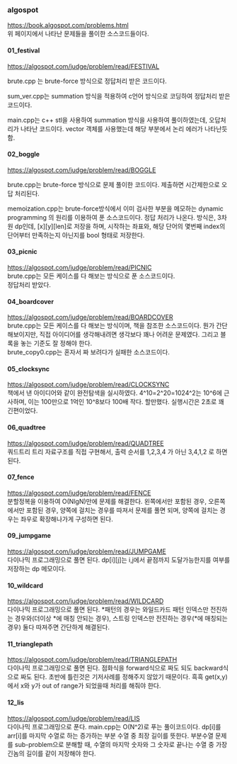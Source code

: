 ### algospot
https://book.algospot.com/problems.html    
위 페이지에서 나타난 문제들을 풀이한 소스코드들이다.

#### 01_festival

https://algospot.com/judge/problem/read/FESTIVAL

brute.cpp 는 brute-force 방식으로 정답처리 받은 코드이다.

sum_ver.cpp는 summation 방식을 적용하여 c언어 방식으로 코딩하여 정답처리 받은 코드이다.

main.cpp는 c++ stl을 사용하여 summation 방식을 사용하여 풀이하였는데, 오답처리가 나타난 코드이다. vector 객체를 사용했는데 해당 부분에서 논리 에러가 나타난듯 함.

#### 02_boggle

https://algospot.com/judge/problem/read/BOGGLE

brute.cpp는 brute-force 방식으로 문제 풀이한 코드이다. 제출하면 시간제한으로 오답 처리된다.    

memoization.cpp는 brute-force방식에서 이미 검사한 부분을 메모하는 dynamic programming 의 원리를 이용하여 푼 소스코드이다. 정답 처리가 나온다. 방식은, 3차원 dp인데, \[x\]\[y\]\[len\]로 저장을 하며, 시작하는 좌표와, 해당 단어의 몇번째 index의 단어부터 만족하는지 아닌지를 bool 형태로 저장한다.

#### 03_picnic
https://algospot.com/judge/problem/read/PICNIC    
brute.cpp는 모든 케이스를 다 해보는 방식으로 푼 소스코드이다.    
정답처리 받았다.

#### 04_boardcover
https://algospot.com/judge/problem/read/BOARDCOVER    
brute.cpp는 모든 케이스를 다 해보는 방식이며, 책을 참조한 소스코드이다. 뭔가 간단해보이지만, 직접 아이디어를 생각해내려면 생각보다 꽤나 어려운 문제였다. 그리고 블록을 놓는 기준도 잘 정해야 한다.    
brute_copy0.cpp는 혼자서 짜 보려다가 실패한 소스코드이다.

#### 05_clocksync
https://algospot.com/judge/problem/read/CLOCKSYNC    
책에서 낸 아이디어와 같이 완전탐색을 실시하였다. 4^10=2^20=1024^2는 10^6에 근사하며, 이는 100만으로 1억인 10^8보다 100배 작다. 할만했다. 실행시간은 2초로 꽤 긴편이었다.

#### 06_quadtree
https://algospot.com/judge/problem/read/QUADTREE    
쿼드트리 트리 자료구조를 직접 구현해서, 출력 순서를 1,2,3,4 가 아닌 3,4,1,2 로 하면 된다.

#### 07_fence
https://algospot.com/judge/problem/read/FENCE    
분할정복을 이용하여 O(NlgN)만에 문제를 해결한다. 왼쪽에서만 포함된 경우, 오른쪽에서만 포함된 경우, 양쪽에 걸치는 경우를 따져서 문제를 풀면 되며, 양쪽에 걸치는 경우는 좌우로 확장해나가게 구성하면 된다.

#### 09_jumpgame
https://algospot.com/judge/problem/read/JUMPGAME    
다이나믹 프로그래밍으로 풀면 된다. dp[i][j]는 i,j에서 끝점까지 도달가능한지를 여부를 저장하는 dp 메모이다.

#### 10_wildcard
https://algospot.com/judge/problem/read/WILDCARD    
다이나믹 프로그래밍으로 풀면 된다. \*패턴의 경우는 와일드카드 패턴 인덱스만 전진하는 경우와(더이상 \*에 매칭 안되는 경우), 스트링 인덱스만 전진하는 경우(\*에 매칭되는 경우) 둘다 따져주면 간단하게 해결된다.

#### 11_trianglepath
https://algospot.com/judge/problem/read/TRIANGLEPATH    
다이나믹 프로그래밍으로 풀면 된다. 점화식을 forward식으로 짜도 되도 backward식으로 짜도 된다. 초반에 틀린것은 기저사례를 정해주지 않았기 때문이다. 흑흑 get(x,y)에서 x와 y가 out of range가 되었을때 처리를 해줘야 한다.

#### 12_lis
https://algospot.com/judge/problem/read/LIS    
다이나믹 프로그래밍으로 푼다. main.cpp는 O(N^2)로 푸는 풀이코드이다. dp[i]를 arr[i]를 마지막 수열로 하는 증가하는 부분 수열 중 최장 길이를 뜻한다. 부분수열 문제를
sub-problem으로 분해할 때, 수열의 마지막 숫자와 그 숫자로 끝나는 수열 중 가장 긴놈의 길이를 같이 저장해야 한다.